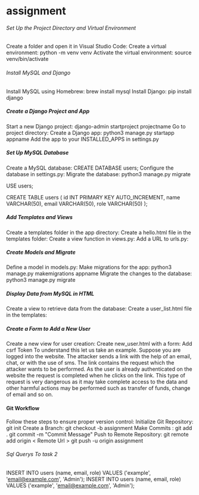 # assignment
###### Set Up the Project Directory and Virtual Environment ######
Create a folder and open it in Visual Studio Code: 
Create a virtual environment: python -m venv venv
Activate the virtual environment: source venv/bin/activate

###### Install MySQL and Django ######
Install MySQL using Homebrew:   brew install mysql
Install Django: pip install django

##### Create a Django Project and App #####
Start a new Django project: django-admin startproject projectname
Go to project directory:
Create a Django app: python3 manage.py startapp appname
Add the app to your INSTALLED_APPS in settings.py

##### Set Up MySQL Database ####
Create a MySQL database: CREATE DATABASE users;
Configure the database in settings.py:
Migrate the database: python3 manage.py migrate

USE users;

CREATE TABLE users (
    id INT PRIMARY KEY AUTO_INCREMENT,
    name VARCHAR(50),
    email VARCHAR(50),
    role VARCHAR(50)
);


##### Add Templates and Views #####
Create a templates folder in the app directory:
Create a hello.html file in the templates folder:
Create a view function in views.py:
Add a URL to urls.py:

##### Create Models and Migrate ####
Define a model in models.py:
Make migrations for the app: python3 manage.py makemigrations appname
Migrate the changes to the database: python3 manage.py migrate

##### Display Data from MySQL in HTML #####
Create a view to retrieve data from the database:
Create a user_list.html file in the templates:

##### Create a Form to Add a New User #####
Create a new view for user creation:
Create new_user.html with a form: Add csrf Token To understand this let us take an example. Suppose you are logged into the website. The attacker sends a link with the help of an email, chat, or with the use of sms. The link contains the request which the attacker wants to be performed. As the user is already authenticated on the website the request is completed when he clicks on the link. This type of request is very dangerous as it may take complete access to the data and other harmful actions may be performed such as transfer of funds, change of email and so on.

#### Git Workflow ###
Follow these steps to ensure proper version control:
Initialize Git Repository: git init 
Create a Branch: git checkout -b assignment
Make Commits :
git add .
git commit -m "Commit Message"
Push to Remote Repository:
git remote add origin < Remote Url >
git push -u origin assignment

###### Sql Querys To task 2 ########
INSERT INTO users (name, email, role) VALUES ('example', 'email@example.com', 'Admin');
INSERT INTO users (name, email, role) VALUES ('example', 'email@example.com', 'Admin');














